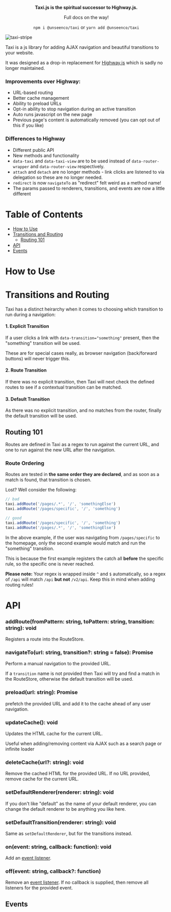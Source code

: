 
<p align="center"><strong>Taxi.js is the spiritual successor to Highway.js.</strong></p>

<p align="center">Full docs on the way!</p>

<p align="center">
  <code>npm i @unseenco/taxi</code> or <code>yarn add @unseenco/taxi</code>
</p>


![taxi-stripe](https://user-images.githubusercontent.com/3481634/162572869-c07f1daf-4dd9-4a37-8644-a4bb070d2603.png)

Taxi is a js library for adding AJAX navigation and beautiful transitions to your website. 

It was designed as a drop-in replacement for [Highway.js](https://github.com/Dogstudio/highway) which is sadly no longer maintained.

### Improvements over Highway:

* URL-based routing
* Better cache management
* Ability to preload URLs
* Opt-in ability to stop navigation during an active transition
* Auto runs javascript on the new page
* Previous page's content is automatically removed (you can opt out of this if you like)


### Differences to Highway
* Different public API
* New methods and functionality
* `data-taxi` and `data-taxi-view` are to be used instead of `data-router-wrapper` and `data-router-view` respectively.
* `attach` and `detach` are no longer methods - link clicks are listened to via delegation so these are no longer needed.
* `redirect` is now `navigateTo` as "redirect" felt weird as a method name!
* The params passed to renderers, transitions, and events are now a little different


# Table of Contents
* [How to Use](#how-to-use)
* [Transitions and Routing](#transitions-and-routing)
  * [Routing 101](#routing-101)
* [API](#api)
* [Events](#events)


# How to Use




# Transitions and Routing

Taxi has a distinct heirarchy when it comes to choosing which transition to run during a navigation:

#### 1. Explicit Transition
If a user clicks a link with `data-transition="something"` present, then the "something" transition will be used. 

These are for special cases really, as browser navigation (back/forward buttons) will never trigger this.

#### 2. Route Transition
If there was no explicit transition, then Taxi will next check the defined routes to see if a contextual transition can be matched.

#### 3. Default Transition
As there was no explicit transition, and no matches from the router, finally the default transition will be used.

## Routing 101
Routes are defined in Taxi as a regex to run against the current URL, and one to run against the new URL after the navigation.

### Route Ordering
Routes are tested in **the same order they are declared**, and as soon as a match is found, that transition is chosen.


Lost? Well consider the following:

```js
// bad
taxi.addRoute('/pages/.*', '/', 'somethingElse')
taxi.addRoute('/pages/specific', '/', 'something')

// good
taxi.addRoute('/pages/specific', '/', 'something')
taxi.addRoute('/pages/.*', '/', 'somethingElse')
```

In the above example, if the user was navigating from `/pages/specific` to the homepage, only the second example would match and run the "something" transition.

This is because the first example registers the catch all **before** the specific rule, so the specific one is never reached.


**Please note:** Your regex is wrapped inside `^` and `$` automatically, so a regex of `/api` will match `/api` **but not** `/v2/api`. Keep this in mind when adding routing rules!



# API

### addRoute(fromPattern: string, toPattern: string, transition: string): void
Registers a route into the RouteStore.

### navigateTo(url: string, transition?: string = false): Promise
Perform a manual navigation to the provided URL.

If a `transition` name is not provided then Taxi will try and find a match in the RouteStore, otherwise the default transition will be used.

### preload(url: string): Promise
prefetch the provided URL and add it to the cache ahead of any user navigation.

### updateCache(): void
Updates the HTML cache for the current URL.

Useful when adding/removing content via AJAX such as a search page or infinite loader

### deleteCache(url?: string): void
Remove the cached HTML for the provided URL. If no URL provided, remove cache for the current URL.

### setDefaultRenderer(renderer: string): void
If you don't like "default" as the name of your default renderer, you can change the default renderer to be anything you like here.

### setDefaultTransition(renderer: string): void
Same as `setDefaultRenderer`, but for the transitions instead.

### on(event: string, callback: function): void
Add an [event listener](#events).

### off(event: string, callback?: function)
Remove an [event listener](#events). If no callback is supplied, then remove all listeners for the provided event.


## Events
